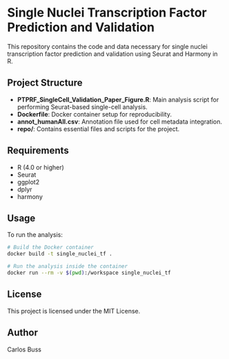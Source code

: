 # Single Nuclei Transcription Factor Prediction and Validation

This repository contains the code and data necessary for single nuclei transcription factor prediction and validation using Seurat and Harmony in R.

## Project Structure

- **PTPRF_SingleCell_Validation_Paper_Figure.R**: Main analysis script for performing Seurat-based single-cell analysis.
- **Dockerfile**: Docker container setup for reproducibility.
- **annot_humanAll.csv**: Annotation file used for cell metadata integration.
- **repo/**: Contains essential files and scripts for the project.

## Requirements

- R (4.0 or higher)
- Seurat
- ggplot2
- dplyr
- harmony

## Usage

To run the analysis:

```bash
# Build the Docker container
docker build -t single_nuclei_tf .

# Run the analysis inside the container
docker run --rm -v $(pwd):/workspace single_nuclei_tf
```

## License

This project is licensed under the MIT License.

## Author

Carlos Buss
